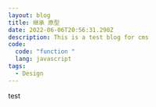 ```yaml
---
layout: blog
title: 继承 原型
date: 2022-06-06T20:56:31.290Z
description: This is a test blog for cms
code:
  code: "function "
  lang: javascript
tags:
  - Design
---
```

test